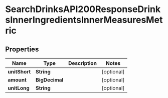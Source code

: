 

# SearchDrinksAPI200ResponseDrinksInnerIngredientsInnerMeasuresMetric


## Properties

| Name | Type | Description | Notes |
|------------ | ------------- | ------------- | -------------|
|**unitShort** | **String** |  |  [optional] |
|**amount** | **BigDecimal** |  |  [optional] |
|**unitLong** | **String** |  |  [optional] |



